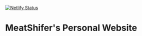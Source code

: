 [![Netlify Status](https://api.netlify.com/api/v1/badges/d8ab5e0a-1a56-4df3-8fa3-32d40aad2d55/deploy-status)](https://app.netlify.com/sites/meatshifter/deploys)

# MeatShifer's Personal Website
